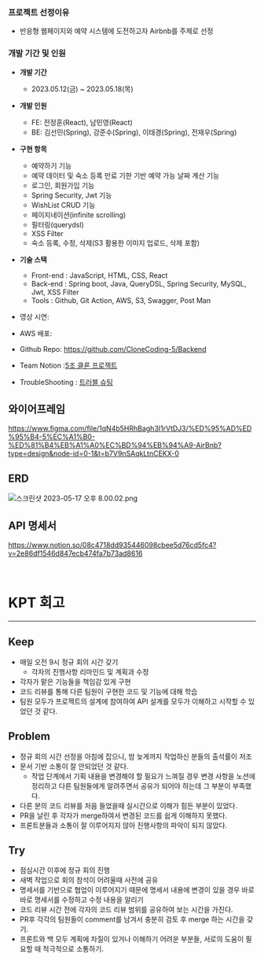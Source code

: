 ### 프로젝트 선정이유

- 반응형 웹페이지와 예약 시스템에 도전하고자 Airbnb를 주제로 선정

### 개발 기간 및 인원

- **개발 기간**
    - 2023.05.12(금) ~ 2023.05.18(목)
- **개발 인원**
    - FE: 전정훈(React), 남민영(React)
    - BE: 김선민(Spring), 강준수(Spring), 이태경(Spring), 전재우(Spring)
- **구현 항목**
    - 예약하기 기능
    - 예약 데이터 및 숙소 등록 만료 기한 기반 예약 가능 날짜 계산 기능
    - 로그인, 회원가입 기능
    - Spring Security, Jwt 기능
    - WishList CRUD 기능
    - 페이지네이션(infinite scrolling)
    - 필터링(querydsl)
    - XSS Filter
    - 숙소 등록, 수정, 삭제(S3 활용한 이미지 업로드, 삭제 포함)


- **기술 스택**
    - Front-end : JavaScript, HTML, CSS, React
    - Back-end : Spring boot, Java, QueryDSL, Spring Security, MySQL, Jwt, XSS Filter
    - Tools : Github, Git Action, AWS, S3, Swagger, Post Man
- 영상 시연:
- AWS 배포:
- Github Repo: https://github.com/CloneCoding-5/Backend
- Team Notion :[5조 클론 프로젝트](https://www.notion.so/5-e92b9ab3a66b47bb9c4a699cb7fd15e3)
- TroubleShooting : [트러블 슈팅](https://www.notion.so/72fc47dd439c4540b26f210551d4e132)

## 와이어프레임
https://www.figma.com/file/1qN4b5HRhBagh3I1rVtDJ3/%ED%95%AD%ED%95%B4-5%EC%A1%B0-%ED%81%B4%EB%A1%A0%EC%BD%94%EB%94%A9-AirBnb?type=design&node-id=0-1&t=b7V9nSAqkLtnCEKX-0

## ERD
![스크린샷 2023-05-17 오후 8.00.02.png](..%2F..%2FDownloads%2F%EC%8A%A4%ED%81%AC%EB%A6%B0%EC%83%B7%202023-05-17%20%EC%98%A4%ED%9B%84%208.00.02.png)


## API 명세서 
https://www.notion.so/08c4718dd935446098cbee5d76cd5fc4?v=2e86df1546d847ecb474fa7b73ad8616

<br>

# KPT 회고

---

## Keep

- 매일 오전 9시 정규 회의 시간 갖기
    - 각자의 진행사항 리마인드 및 계획과 수정
- 각자가 맡은 기능들을 책임감 있게 구현
- 코드 리뷰를 통해 다른 팀원이 구현한 코드 및 기능에 대해 학습
- 팀원 모두가 프로젝트의 설계에 참여하여 API 설계를 모두가 이해하고 시작할 수 있었던 것 같다.

## Problem

- 정규 회의 시간 선정을 아침에 잡으니, 밤 늦게까지 작업하신 분들의 출석률이 저조
- 문서 기반 소통이 잘 안되었던 것 같다.
    - 작업 단계에서 기획 내용을 변경해야 할 필요가 느껴질 경우 변경 사항을 노션에 정리하고 다른 팀원들에게 알려주면서 공유가 되어야 하는데 그 부분이 부족했다.
- 다른 분의 코드 리뷰를 처음 들었을때 실시간으로 이해가 힘든 부분이 있었다.
- PR을 날린 후 각자가 merge하여서 변경된 코드를 쉽게 이해하지 못했다.
- 프론트분들과 소통이 잘 이루어지지 않아 진행사항의 파악이 되지 않았다.

## Try

- 점심시간 이후에 정규 회의 진행
- 새벽 작업으로 회의 참석이 어려울때 사전에 공유
- 명세서를 기반으로 협업이 이루어지기 때문에 명세서 내용에 변경이 있을 경우 바로바로 명세서를 수정하고 수정 내용을 알리기
- 코드 리뷰 시간 전에 각자의 코드 리뷰 범위를 공유하여 보는 시간을 가진다.
- PR후 각각의 팀원들이 comment를 남겨서 충분히 검토 후 merge 하는 시간을 갖기.
- 프론트와 백 모두 계획에 차질이 있거나 이해하기 어려운 부분들, 서로의 도움이 필요할 때 적극적으로 소통하기.


